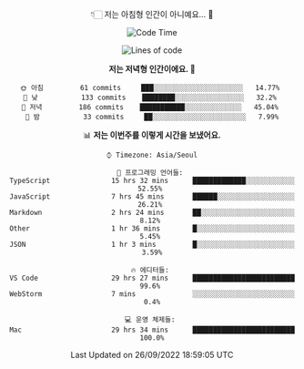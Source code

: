 <div align='center'>
 
👇🏻 저는 아침형 인간이 아니예요... 🙊
 
<!--START_SECTION:waka-->
![Code Time](http://img.shields.io/badge/Code%20Time-1%2C897%20hrs%2021%20mins-blue)

![Lines of code](https://img.shields.io/badge/%EC%A0%80%EB%8A%94%20%EC%97%AC%ED%83%9C%EA%B9%8C%EC%A7%80%20-296%20Thousand%20%EC%A4%84%EC%9D%98%20%EC%BD%94%EB%93%9C%EB%A5%BC%20%EC%9E%91%EC%84%B1%ED%96%88%EC%96%B4%EC%9A%94.-blue)

**저는 저녁형 인간이에요. 🦉** 

```text
🌞 아침         61 commits     ███░░░░░░░░░░░░░░░░░░░░░░   14.77% 
🌆 낮　         133 commits    ████████░░░░░░░░░░░░░░░░░   32.2% 
🌃 저녁         186 commits    ███████████░░░░░░░░░░░░░░   45.04% 
🌙 밤　         33 commits     ██░░░░░░░░░░░░░░░░░░░░░░░   7.99%

```


📊 **저는 이번주를 이렇게 시간을 보냈어요.** 

```text
⌚︎ Timezone: Asia/Seoul

💬 프로그래밍 언어들: 
TypeScript               15 hrs 32 mins      █████████████░░░░░░░░░░░░   52.55% 
JavaScript               7 hrs 45 mins       ██████░░░░░░░░░░░░░░░░░░░   26.21% 
Markdown                 2 hrs 24 mins       ██░░░░░░░░░░░░░░░░░░░░░░░   8.12% 
Other                    1 hr 36 mins        █░░░░░░░░░░░░░░░░░░░░░░░░   5.45% 
JSON                     1 hr 3 mins         █░░░░░░░░░░░░░░░░░░░░░░░░   3.59%

🔥 에디터들: 
VS Code                  29 hrs 27 mins      █████████████████████████   99.6% 
WebStorm                 7 mins              ░░░░░░░░░░░░░░░░░░░░░░░░░   0.4%

💻 운영 체제들: 
Mac                      29 hrs 34 mins      █████████████████████████   100.0%

```


 Last Updated on 26/09/2022 18:59:05 UTC
<!--END_SECTION:waka-->
 </div>
<!---
Emewjin/Emewjin is a ✨ special ✨ repository because its `README.md` (this file) appears on your GitHub profile.
You can click the Preview link to take a look at your changes.
--->
